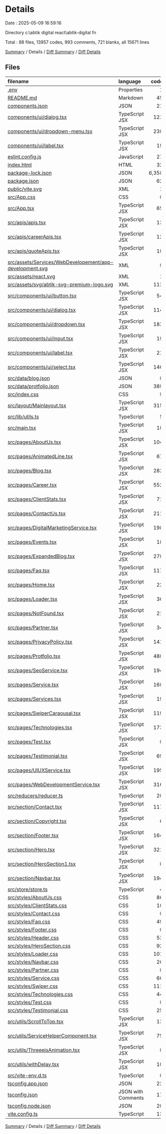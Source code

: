 # Details

Date : 2025-05-09 16:59:16

Directory c:\\abtik digital react\\abtik-digital fn

Total : 88 files,  13957 codes, 993 comments, 721 blanks, all 15671 lines

[Summary](results.md) / Details / [Diff Summary](diff.md) / [Diff Details](diff-details.md)

## Files
| filename | language | code | comment | blank | total |
| :--- | :--- | ---: | ---: | ---: | ---: |
| [.env](/.env) | Properties | 1 | 0 | 0 | 1 |
| [README.md](/README.md) | Markdown | 45 | 0 | 10 | 55 |
| [components.json](/components.json) | JSON | 21 | 0 | 0 | 21 |
| [components/ui/dialog.tsx](/components/ui/dialog.tsx) | TypeScript JSX | 121 | 0 | 13 | 134 |
| [components/ui/dropdown-menu.tsx](/components/ui/dropdown-menu.tsx) | TypeScript JSX | 238 | 0 | 18 | 256 |
| [components/ui/label.tsx](/components/ui/label.tsx) | TypeScript JSX | 19 | 0 | 4 | 23 |
| [eslint.config.js](/eslint.config.js) | JavaScript | 27 | 0 | 2 | 29 |
| [index.html](/index.html) | HTML | 32 | 1 | 3 | 36 |
| [package-lock.json](/package-lock.json) | JSON | 6,358 | 0 | 1 | 6,359 |
| [package.json](/package.json) | JSON | 62 | 0 | 1 | 63 |
| [public/vite.svg](/public/vite.svg) | XML | 1 | 0 | 0 | 1 |
| [src/App.css](/src/App.css) | CSS | 0 | 0 | 1 | 1 |
| [src/App.tsx](/src/App.tsx) | TypeScript JSX | 65 | 4 | 11 | 80 |
| [src/apis/apis.tsx](/src/apis/apis.tsx) | TypeScript JSX | 13 | 0 | 2 | 15 |
| [src/apis/careerApis.tsx](/src/apis/careerApis.tsx) | TypeScript JSX | 12 | 0 | 3 | 15 |
| [src/apis/quoteApis.tsx](/src/apis/quoteApis.tsx) | TypeScript JSX | 10 | 0 | 5 | 15 |
| [src/assets/Services/WebDevelopement/app-development.svg](/src/assets/Services/WebDevelopement/app-development.svg) | XML | 9 | 0 | 1 | 10 |
| [src/assets/react.svg](/src/assets/react.svg) | XML | 1 | 0 | 0 | 1 |
| [src/assets/svg/abtik-svg-premium-logo.svg](/src/assets/svg/abtik-svg-premium-logo.svg) | XML | 113 | 7 | 26 | 146 |
| [src/components/ui/button.tsx](/src/components/ui/button.tsx) | TypeScript JSX | 54 | 0 | 6 | 60 |
| [src/components/ui/dialog.tsx](/src/components/ui/dialog.tsx) | TypeScript JSX | 114 | 0 | 14 | 128 |
| [src/components/ui/dropdown.tsx](/src/components/ui/dropdown.tsx) | TypeScript JSX | 183 | 0 | 20 | 203 |
| [src/components/ui/input.tsx](/src/components/ui/input.tsx) | TypeScript JSX | 19 | 0 | 4 | 23 |
| [src/components/ui/label.tsx](/src/components/ui/label.tsx) | TypeScript JSX | 21 | 0 | 6 | 27 |
| [src/components/ui/select.tsx](/src/components/ui/select.tsx) | TypeScript JSX | 146 | 0 | 14 | 160 |
| [src/data/blog.json](/src/data/blog.json) | JSON | 0 | 0 | 1 | 1 |
| [src/data/protfolio.json](/src/data/protfolio.json) | JSON | 389 | 0 | 0 | 389 |
| [src/index.css](/src/index.css) | CSS | 9 | 0 | 2 | 11 |
| [src/layout/Mainlayout.tsx](/src/layout/Mainlayout.tsx) | TypeScript JSX | 315 | 3 | 16 | 334 |
| [src/lib/utils.ts](/src/lib/utils.ts) | TypeScript | 5 | 0 | 2 | 7 |
| [src/main.tsx](/src/main.tsx) | TypeScript JSX | 10 | 0 | 3 | 13 |
| [src/pages/AboutUs.tsx](/src/pages/AboutUs.tsx) | TypeScript JSX | 104 | 95 | 14 | 213 |
| [src/pages/AnimatedLine.tsx](/src/pages/AnimatedLine.tsx) | TypeScript JSX | 67 | 6 | 10 | 83 |
| [src/pages/Blog.tsx](/src/pages/Blog.tsx) | TypeScript JSX | 282 | 2 | 14 | 298 |
| [src/pages/Career.tsx](/src/pages/Career.tsx) | TypeScript JSX | 552 | 3 | 26 | 581 |
| [src/pages/ClientStats.tsx](/src/pages/ClientStats.tsx) | TypeScript JSX | 71 | 0 | 10 | 81 |
| [src/pages/ContactUs.tsx](/src/pages/ContactUs.tsx) | TypeScript JSX | 211 | 10 | 11 | 232 |
| [src/pages/DigitalMarketingService.tsx](/src/pages/DigitalMarketingService.tsx) | TypeScript JSX | 198 | 12 | 9 | 219 |
| [src/pages/Events.tsx](/src/pages/Events.tsx) | TypeScript JSX | 18 | 0 | 2 | 20 |
| [src/pages/ExpandedBlog.tsx](/src/pages/ExpandedBlog.tsx) | TypeScript JSX | 278 | 3 | 15 | 296 |
| [src/pages/Faq.tsx](/src/pages/Faq.tsx) | TypeScript JSX | 117 | 0 | 12 | 129 |
| [src/pages/Home.tsx](/src/pages/Home.tsx) | TypeScript JSX | 22 | 4 | 3 | 29 |
| [src/pages/Loader.tsx](/src/pages/Loader.tsx) | TypeScript JSX | 36 | 0 | 8 | 44 |
| [src/pages/NotFound.tsx](/src/pages/NotFound.tsx) | TypeScript JSX | 21 | 0 | 3 | 24 |
| [src/pages/Partner.tsx](/src/pages/Partner.tsx) | TypeScript JSX | 34 | 46 | 6 | 86 |
| [src/pages/PrivacyPolicy.tsx](/src/pages/PrivacyPolicy.tsx) | TypeScript JSX | 141 | 0 | 5 | 146 |
| [src/pages/Protfolio.tsx](/src/pages/Protfolio.tsx) | TypeScript JSX | 480 | 12 | 16 | 508 |
| [src/pages/SeoService.tsx](/src/pages/SeoService.tsx) | TypeScript JSX | 194 | 7 | 11 | 212 |
| [src/pages/Service.tsx](/src/pages/Service.tsx) | TypeScript JSX | 168 | 2 | 11 | 181 |
| [src/pages/Services.tsx](/src/pages/Services.tsx) | TypeScript JSX | 19 | 2 | 4 | 25 |
| [src/pages/SwiperCaraousal.tsx](/src/pages/SwiperCaraousal.tsx) | TypeScript JSX | 119 | 4 | 15 | 138 |
| [src/pages/Technologies.tsx](/src/pages/Technologies.tsx) | TypeScript JSX | 173 | 6 | 11 | 190 |
| [src/pages/Test.tsx](/src/pages/Test.tsx) | TypeScript JSX | 0 | 0 | 1 | 1 |
| [src/pages/Testimonial.tsx](/src/pages/Testimonial.tsx) | TypeScript JSX | 69 | 1 | 7 | 77 |
| [src/pages/UIUXService.tsx](/src/pages/UIUXService.tsx) | TypeScript JSX | 195 | 8 | 8 | 211 |
| [src/pages/WebDevelopmentService.tsx](/src/pages/WebDevelopmentService.tsx) | TypeScript JSX | 316 | 13 | 15 | 344 |
| [src/reducers/reducer.ts](/src/reducers/reducer.ts) | TypeScript | 20 | 4 | 6 | 30 |
| [src/section/Contact.tsx](/src/section/Contact.tsx) | TypeScript JSX | 117 | 3 | 9 | 129 |
| [src/section/Copyright.tsx](/src/section/Copyright.tsx) | TypeScript JSX | 6 | 0 | 3 | 9 |
| [src/section/Footer.tsx](/src/section/Footer.tsx) | TypeScript JSX | 164 | 9 | 12 | 185 |
| [src/section/Hero.tsx](/src/section/Hero.tsx) | TypeScript JSX | 321 | 402 | 93 | 816 |
| [src/section/HeroSection1.tsx](/src/section/HeroSection1.tsx) | TypeScript JSX | 0 | 64 | 9 | 73 |
| [src/section/Navbar.tsx](/src/section/Navbar.tsx) | TypeScript JSX | 194 | 6 | 15 | 215 |
| [src/store/store.ts](/src/store/store.ts) | TypeScript | 4 | 0 | 1 | 5 |
| [src/styles/AboutUs.css](/src/styles/AboutUs.css) | CSS | 86 | 17 | 17 | 120 |
| [src/styles/ClientStats.css](/src/styles/ClientStats.css) | CSS | 10 | 1 | 2 | 13 |
| [src/styles/Contact.css](/src/styles/Contact.css) | CSS | 0 | 0 | 1 | 1 |
| [src/styles/Faq.css](/src/styles/Faq.css) | CSS | 49 | 5 | 10 | 64 |
| [src/styles/Footer.css](/src/styles/Footer.css) | CSS | 0 | 123 | 1 | 124 |
| [src/styles/Header.css](/src/styles/Header.css) | CSS | 53 | 84 | 4 | 141 |
| [src/styles/HeroSection.css](/src/styles/HeroSection.css) | CSS | 92 | 3 | 16 | 111 |
| [src/styles/Loader.css](/src/styles/Loader.css) | CSS | 101 | 3 | 19 | 123 |
| [src/styles/Navbar.css](/src/styles/Navbar.css) | CSS | 26 | 0 | 4 | 30 |
| [src/styles/Partner.css](/src/styles/Partner.css) | CSS | 0 | 0 | 2 | 2 |
| [src/styles/Service.css](/src/styles/Service.css) | CSS | 66 | 4 | 10 | 80 |
| [src/styles/Swiper.css](/src/styles/Swiper.css) | CSS | 111 | 2 | 15 | 128 |
| [src/styles/Technologies.css](/src/styles/Technologies.css) | CSS | 44 | 4 | 5 | 53 |
| [src/styles/Test.css](/src/styles/Test.css) | CSS | 0 | 0 | 1 | 1 |
| [src/styles/Testimonial.css](/src/styles/Testimonial.css) | CSS | 25 | 1 | 4 | 30 |
| [src/utils/ScrollToTop.tsx](/src/utils/ScrollToTop.tsx) | TypeScript JSX | 13 | 0 | 3 | 16 |
| [src/utils/ServiceHelperComponent.tsx](/src/utils/ServiceHelperComponent.tsx) | TypeScript JSX | 75 | 0 | 10 | 85 |
| [src/utils/ThreeejsAnimation.tsx](/src/utils/ThreeejsAnimation.tsx) | TypeScript JSX | 0 | 0 | 1 | 1 |
| [src/utils/withDelay.tsx](/src/utils/withDelay.tsx) | TypeScript JSX | 10 | 0 | 1 | 11 |
| [src/vite-env.d.ts](/src/vite-env.d.ts) | TypeScript | 0 | 1 | 1 | 2 |
| [tsconfig.app.json](/tsconfig.app.json) | JSON | 22 | 2 | 3 | 27 |
| [tsconfig.json](/tsconfig.json) | JSON with Comments | 17 | 0 | 1 | 18 |
| [tsconfig.node.json](/tsconfig.node.json) | JSON | 20 | 2 | 3 | 25 |
| [vite.config.ts](/vite.config.ts) | TypeScript | 13 | 2 | 3 | 18 |

[Summary](results.md) / Details / [Diff Summary](diff.md) / [Diff Details](diff-details.md)